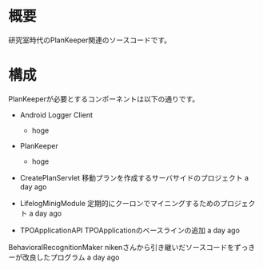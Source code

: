 # 概要
研究室時代のPlanKeeper関連のソースコードです。

# 構成
PlanKeeperが必要とするコンポーネントは以下の通りです。
* Android Logger Client
  * hoge
* PlanKeeper
  * hoge

* CreatePlanServlet	移動プランを作成するサーバサイドのプロジェクト	a day ago
* LifelogMinigModule	定期的にクーロンでマイニングするためのプロジェクト	a day ago
* TPOApplicationAPI	TPOApplicationのベースラインの追加	a day ago




BehavioralRecognitionMaker	nikenさんから引き継いだソースコードをずっきーが改良したプログラム	a day ago
